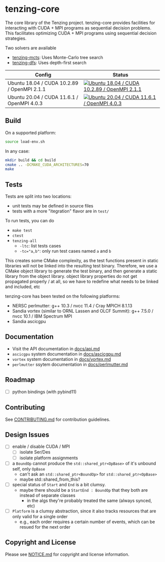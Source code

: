 # tenzing-core

The core library of the Tenzing project.
tenzing-core provides facilities for interacting with CUDA + MPI programs as sequential decision problems.
This facilitates optimizing CUDA + MPI programs using sequential decision strategies.

Two solvers are available
* [tenzing-mcts](https://github.com/sandialabs/tenzing-mcts):  Uses Monte-Carlo tree search
* [tenzing-dfs](https://github.com/sandialabs/tenzing-dfs): Uses depth-first search

| Config | Status |
|-|-|
| Ubuntu 18.04 / CUDA 10.2.89 / OpenMPI 2.1.1 | [![Ubuntu 18.04 / CUDA 10.2.89 / OpenMPI 2.1.1](https://github.com/sandialabs/tenzing-core/actions/workflows/ubuntu1804_cuda102_openmpi.yml/badge.svg)](https://github.com/sandialabs/tenzing-core/actions/workflows/ubuntu1804_cuda102_openmpi.yml) |
| Ubuntu 20.04 / CUDA 11.6.1 / OpenMPI 4.0.3 | [![Ubuntu 20.04 / CUDA 11.6.1 / OpenMPI 4.0.3](https://github.com/sandialabs/tenzing-core/actions/workflows/ubuntu2004_cuda116_openmpi.yml/badge.svg)](https://github.com/sandialabs/tenzing-core/actions/workflows/ubuntu2004_cuda116_openmpi.yml)

## Build

On a supported platform:
```bash
source load-env.sh
```

In any case:
```bash
mkdir build && cd build
cmake .. -DCMAKE_CUDA_ARCHITECTURES=70
make
```

## Tests

Tests are split into two locations:
* unit tests may be defined in source files
* tests with a more "itegration" flavor are in `test/`

To run tests, you can do
* `make test`
* `ctest`
* `tenzing-all`
  * `-ltc`: list tests cases
  * `-tc="a,b"`: only run test cases named `a` and `b`

This creates some CMake complexity, as the test functions present in static libraries will not be linked into the resulting test binary.
Therefore, we use a CMake object library to generate the test binary, and then generate a static library from the object library.
object library properties do not get propagated properly / at all, so we have to redefine what needs to be linked and included, etc

tenzing-core has been tested on the following platforms:
* NERSC perlmutter: g++ 10.3 / nvcc 11.4 / Cray MPICH 8.1.13
* Sandia vortex (similar to ORNL Lassen and OLCF Summit): g++ 7.5.0 / nvcc 10.1 / IBM Spectrum MPI
* Sandia ascicgpu

## Documentation

* Visit the API documentation in [docs/api.md](docs/api.md)
* `ascicgpu` system documentation in [docs/ascicgpu.md](docs/ascicgpu.md)
* `vortex` system documentation in [docs/vortex.md](docs/vortex.md)
* `perlmutter` ssytem documentation in [docs/perlmutter.md](docs/perlmutter.md)

## Roadmap

- [ ] python bindings (with pybind11)

## Contributing

See [CONTRIBUTING.md](CONTRIBUTING.md) for contribution guidelines.

## Design Issues

- [ ] enable / disable CUDA / MPI
  - [ ] isolate Ser/Des
  - [ ] isolate platform assignments
- [ ] a `BoundOp` cannot produce the `std::shared_ptr<OpBase>` of it's unbound self, only `OpBase`
  - can't ask an `std::shared_ptr<BoundOp>` for `std::shared_ptr<OpBase>`
  - maybe std::shared_from_this?
- [ ] special status of `Start` and `End` is a bit clumsy.
  - maybe there should be a `StartEnd : BoundOp` that they both are instead of separate classes
    - in the algs they're probably treated the same (always synced, etc)
- [ ] `Platform` is a clumsy abstraction, since it also tracks resources that are only valid for a single order
   - e.g., each order requires a certain number of events, which can be resued for the next order

## Copyright and License

Please see [NOTICE.md](https://github.com/sandialabs/tenzing-core/blob/master/NOTICE.md) for copyright and license information.
